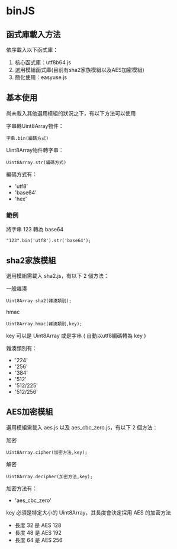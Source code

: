 # binJS

## 函式庫載入方法

依序載入以下函式庫：

1. 核心函式庫：utf8b64.js
2. 選用模組函式庫(目前有sha2家族模組以及AES加密模組)
3. 簡化使用：easyuse.js

## 基本使用

尚未載入其他選用模組的狀況之下，有以下方法可以使用

字串轉Uint8Array物件：

	字串.bin(編碼方式)

Uint8Array物件轉字串：

	Uint8Array.str(編碼方式)

編碼方式有：

* 'utf8'
* 'base64'
* 'hex'

### 範例

將字串 123 轉為 base64

	"123".bin('utf8').str('base64');

## sha2家族模組

選用模組需載入 sha2.js，有以下 2 個方法：

一般雜湊

	Uint8Array.sha2(雜湊類別);

hmac

	Uint8Array.hmac(雜湊類別,key);

key 可以是 Uint8Array 或是字串 ( 自動以utf8編碼轉為 key )

雜湊類別有：

* '224'
* '256'
* '384'
* '512'
* '512/225'
* '512/256'



## AES加密模組

選用模組需載入 aes.js 以及 aes_cbc_zero.js，有以下 2 個方法：

加密

	Uint8Array.cipher(加密方法,key);

解密

	Uint8Array.decipher(加密方法,key);

加密方法有：

* 'aes_cbc_zero'

key 必須是特定大小的 Uint8Array，其長度會決定採用 AES 的加密方法

* 長度 32 是 AES 128
* 長度 48 是 AES 192
* 長度 64 是 AES 256
